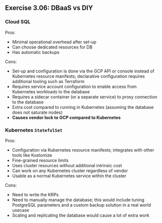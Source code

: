 ## Exercise 3.06: DBaaS vs DIY

### Cloud SQL

Pros:

* Minimal operational overhead after set-up
* Can choose dedicated resources for DB
* Has automatic backups

Cons:

* Set-up and configuration is done via the GCP API or console instead of Kubernetes resource manifests; declarative configuration requires additional tooling such as Terraform
* Requires service account configuration to enable access from Kubernetes workloads to the database
* Requires a sidecar container (or a separate service) to proxy connection to the database
* Extra cost compared to running in Kubernetes (assuming the database does not saturate nodes)
* **Causes vendor lock to GCP compared to Kubernetes**

### Kubernetes `StatefulSet`

Pros:

* Configuration via Kubernetes resource manifests; integrates with other tools like Kustomize
* Fine-grained resource limits
* Uses cluster resources without additional intrinsic cost
* Can work on any Kubernetes cluster regardless of vendor
* Usable as a normal Kubernetes service within the cluster

Cons:

* Need to write the KRPs
* Need to manually manage the database; this would include tuning PostgreSQL parameters and a custom backup solution in a real world usecase
* Scaling and replicating the database would cause a lot of extra work